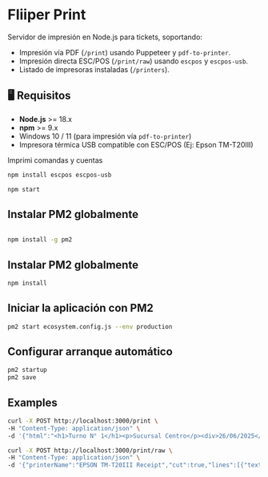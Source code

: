 
# Fliiper Print


Servidor de impresión en Node.js para tickets, soportando:

- Impresión vía PDF (`/print`) usando Puppeteer y `pdf-to-printer`.
- Impresión directa ESC/POS (`/print/raw`) usando `escpos` y `escpos-usb`.
- Listado de impresoras instaladas (`/printers`).

## 🖥 Requisitos

- **Node.js** >= 18.x  
- **npm** >= 9.x  
- Windows 10 / 11 (para impresión vía `pdf-to-printer`)  
- Impresora térmica USB compatible con ESC/POS (Ej: Epson TM-T20III)


Imprimi comandas y cuentas

```Bash
npm install escpos escpos-usb

```

```Bash
npm start

```

## Instalar PM2 globalmente
```Bash

npm install -g pm2
```
## Instalar PM2 globalmente
```Bash
npm install
```
## Iniciar la aplicación con PM2
```Bash
pm2 start ecosystem.config.js --env production
```

## Configurar arranque automático
```Bash
pm2 startup
pm2 save
```


## Examples

```Bash
curl -X POST http://localhost:3000/print \
-H "Content-Type: application/json" \
-d '{"html":"<h1>Turno N° 1</h1><p>Sucursal Centro</p><div>26/06/2025</div>","printerName":"EPSON TM-T20III Receipt"}'

```

```Bash
curl -X POST http://localhost:3000/print/raw \
-H "Content-Type: application/json" \
-d '{"printerName":"EPSON TM-T20III Receipt","cut":true,"lines":[{"text":"TICKET DE PRUEBA","align":"CT","style":"B","size":[2,2]},{"text":"Linea normal","align":"LT"},{"text":"Gracias por su compra!","align":"CT","style":"U"}]}'

  ```